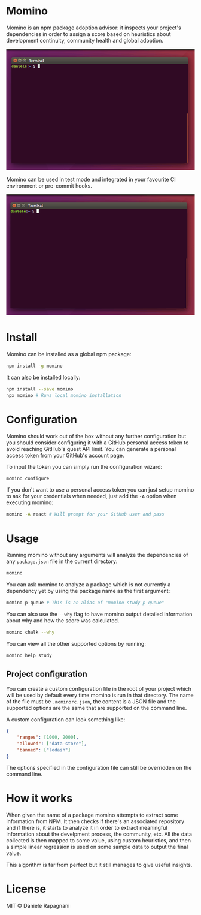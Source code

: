 # Momino

Momino is an npm package adoption advisor: it inspects your project's dependencies in order to assign a score based on heuristics about development continuity, community health and global adoption.

![Momino](https://raw.githubusercontent.com/daniele-rapagnani/momino/master/docs/momino.gif)

Momino can be used in test mode and integrated in your favourite CI environment or pre-commit hooks.

![Momino Test Mode](https://raw.githubusercontent.com/daniele-rapagnani/momino/master/docs/momino_test.gif)

# Install

Momino can be installed as a global npm package:

```bash
npm install -g momino
```

It can also be installed locally:

```bash
npm install --save momino
npx momino # Runs local momino installation
```

# Configuration

Momino should work out of the box without any further configuration but
you should consider configuring it with a GitHub personal access token
to avoid reaching GitHub's guest API limit.
You can generate a personal access token from your GitHub's account page.

To input the token you can simply run the configuration wizard:

```bash
momino configure
```

If you don't want to use a personal access token you
can just setup momino to ask for your credentials
when needed, just add the `-A` option when executing
momino:

```bash
momino -A react # Will prompt for your GitHub user and pass
```

# Usage

Running momino without any arguments will analyze the
dependencies of any `package.json` file in the current
directory:

```bash
momino
```

You can ask momino to analyze a package which is not
currently a dependency yet by using the package name
as the first argument:

```bash
momino p-queue # This is an alias of "momino study p-queue"
```

You can also use the `--why` flag to have momino
output detailed information about why and how
the score was calculated.

```bash
momino chalk --why
```

You can view all the other supported options by running:
```bash
momino help study
```

## Project configuration

You can create a custom configuration file in the root
of your project which will be used by default every time
momino is run in that directory.
The name of the file must be `.mominorc.json`, the content
is a JSON file and the supported options are the same that
are supported on the command line.

A custom configuration can look something like:
```json
{
    "ranges": [1000, 2000],
    "allowed": ["data-store"],
    "banned": ["lodash"]
}
```

The options specified in the configuration file
can still be overridden on the command line.

# How it works

When given the name of a package momino attempts to extract
some information from NPM. It then checks if there's an associated
repository and if there is, it starts to analyze it in order to
extract meaningful information about the develpment process,
the community, etc. All the data collected is then mapped to some
value, using custom heuristics, and then a simple linear regression
is used on some sample data to output the final value.

This algorithm is far from perfect but it still manages to give
useful insights.

# License

MIT © Daniele Rapagnani
